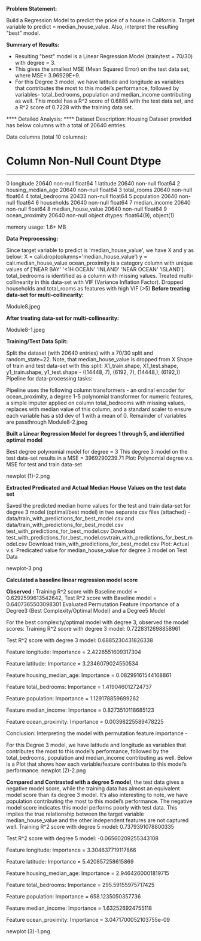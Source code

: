 **Problem Statement:**

Build a Regression Model to predict the price of a house in California. Target variable to predict = median_house_value. Also, interpret the resulting "best" model.

**Summary of Results:**

- Resulting "best" model is a Linear Regression Model  (train/test = 70/30) with degree = 3.  
- This gives the smallest MSE (Mean Squared Error) on the test data set, where MSE= 3.96929E+9.  
- For this Degree 3 model, we have latitude and longitude as variables that contributes the most to this model’s performance, followed by variables- total_bedrooms, population and median_income contributing as well. This model has a R^2 score of 0.6885 with the test data set, and a R^2 score of 0.7228 with the training data set. 

**** Detailed Analysis: ****
Dataset Description: Housing Dataset provided has below columns with a total of 20640 entries. 

Data columns (total 10 columns):

#   Column              Non-Null Count  Dtype 
---  ------              --------------  ----- 
0   longitude           20640 non-null  float64
1   latitude            20640 non-null  float64
2   housing_median_age  20640 non-null  float64
3   total_rooms         20640 non-null  float64
4   total_bedrooms      20433 non-null  float64
5   population          20640 non-null  float64
6   households          20640 non-null  float64
7   median_income       20640 non-null  float64
8   median_house_value  20640 non-null  float64
9   ocean_proximity     20640 non-null  object
dtypes: float64(9), object(1)

memory usage: 1.6+ MB

**Data Preprocessing:**

Since target variable to predict is 'median_house_value', we have X and y as below: X = cali.drop(columns='median_house_value') y = cali.median_house_value
ocean_proximity is a category column with unique values of ['NEAR BAY' '<1H OCEAN' 'INLAND' 'NEAR OCEAN' 'ISLAND’].
total_bedrooms is identified as a column with missing values.
Treated multi-collinearity in this data-set with VIF (Variance Inflation Factor). Dropped households and total_rooms as features with high VIF (>5)
**Before treating data-set for multi-collinearity:**

Module8.jpeg

**After treating data-set for multi-collinearity:**

Module8-1.jpeg

**Training/Test Data Split:**

Split the dataset (with 20640 entries) with a 70/30 split and random_state=22. Note, that median_house_value is dropped from X
Shape of train and test data-set with this split: X1_train.shape, X1_test.shape, y1_train.shape, y1_test.shape - ((14448, 7), (6192, 7), (14448,), (6192,))
Pipeline for data-processing tasks:

Pipeline uses the following column transformers - an ordinal encoder for ocean_proximity, a degree 1-5 polynomial transformer for numeric features, a simple imputer applied on column total_bedrooms with missing values, replaces with median value of this column, and a standard scaler to ensure each variable has a std dev of 1 with a mean of 0. Remainder of variables are passthrough
Module8-2.jpeg

**Built a Linear Regression Model for degrees 1 through 5, and identified optimal model**

Best degree polynomial model for degree = 3
This degree 3 model on the test data-set results in a MSE = 3969290239.71
Plot: Polynomial degree v.s. MSE for test and train data-set

newplot (1)-2.png

 

**Extracted Predicated and Actual Median House Values on the test data set**

Saved the predicted median home values for the test and train data-set for degree 3 model (optimal/best model) in two separate csv files (attached) - data/train_with_predictions_for_best_model.csv and data/train_with_predictions_for_best_model.csv test_with_predictions_for_best_model.csv Download test_with_predictions_for_best_model.csvtrain_with_predictions_for_best_model.csv Download train_with_predictions_for_best_model.csv 
Plot: Actual v.s. Predicated value for median_house_value for degree 3 model on Test Data

newplot-3.png

**Calculated a baseline linear regression model score**

**Observed :** Training R^2 score with Baseline model = 0.6292599613542642, Test R^2 score with Baseline model = 0.6407365503098301
Evaluated Permutation Feature Importance of a Degree3 (Best Complexity/Optimal Model) and a Degree5 Model

For the best complexity/optimal model with degree 3, observed the model scores:
Training R^2 score with degree 3 model: 0.7228312698858961

Test R^2 score with degree 3 model: 0.6885230431826338

Feature longitude: Importance = 2.4226551609317304

Feature latitude: Importance = 3.2346079024550534

Feature housing_median_age: Importance = 0.08299161544168861

Feature total_bedrooms: Importance = 1.419046012724737

Feature population: Importance = 1.129178859699262

Feature median_income: Importance = 0.8273510118685123

Feature ocean_proximity: Importance = 0.00398225589478225

Conclusion: Interpreting the model with permutation feature importance - 

For this Degree 3 model, we have latitude and longitude as variables that contributes the most to this model’s performance, followed by the total_bedrooms, population and median_income contributing as well.  Below is a Plot that shows how each variable/feature contributes to this model’s performance.
newplot (2)-2.png

**Compared and Contrasted with a degree 5 model**, the test data gives a negative model score, while the training data has almost an equivalent model score than its degree 3 model. It’s also interesting to note, we have population contributing the most to this model’s performance. The negative model score indicates this model performs poorly with test data. This implies the true relationship between the target variable median_house_value and the other independent features are not captured well.
Training R^2 score with degree 5 model: 0.7379391078800335

Test R^2 score with degree 5 model: -0.06560209255343108

Feature longitude: Importance = 3.304637719117866

Feature latitude: Importance = 5.420857258615869

Feature housing_median_age: Importance = 2.9464260001819715

Feature total_bedrooms: Importance = 295.59155975717425

Feature population: Importance = 658.1235050357736

Feature median_income: Importance = 1.632526924755118

Feature ocean_proximity: Importance = 3.0471700052103755e-09

newplot (3)-1.png

